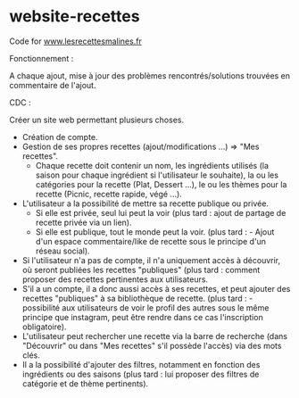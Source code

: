 # website-recettes
Code for www.lesrecettesmalines.fr

Fonctionnement :

A chaque ajout, mise à jour des problèmes rencontrés/solutions trouvées en commentaire de l'ajout.

CDC :

Créer un site web permettant plusieurs choses. 
- Création de compte.
- Gestion de ses propres recettes (ajout/modifications ...) => "Mes recettes".
    - Chaque recette doit contenir un nom, les ingrédients utilisés (la saison pour chaque ingrédient si l'utilisateur le souhaite), la ou 
      les catégories pour la recette (Plat, Dessert ...), le ou les thèmes pour la recette (Picnic, recette rapide, végé ...).
- L'utilisateur a la possibilité de mettre sa recette publique ou privée. 
  - Si elle est privée, seul lui peut la voir (plus tard : ajout de partage de recette privée via un lien).
  - Si elle est publique, tout le monde peut la voir.
  (plus tard : - Ajout d'un espace commentaire/like de recette sous le principe d'un réseau social).
- Si l'utilisateur n'a pas de compte, il n'a uniquement accès à découvrir, où seront publiées les recettes "publiques" (plus tard : comment proposer des recettes pertinentes aux utilisateurs.
- S'il a un compte, il a donc aussi accès à ses recettes, et peut ajouter des recettes "publiques" à sa bibliothèque de recette.
(plus tard : - possibilité aux utilisateurs de voir le profil des autres sous le même principe que instagram, peut être rendre dans ce cas l'inscription obligatoire).
- L'utilisateur peut rechercher une recette via la barre de recherche (dans "Découvrir" ou dans "Mes recettes" s'il possède l'accès) via des mots clés.
- Il a la possibilité d'ajouter des filtres, notamment en fonction des ingrédients ou des saisons (plus tard : lui proposer des filtres de catégorie et de thème pertinents).
